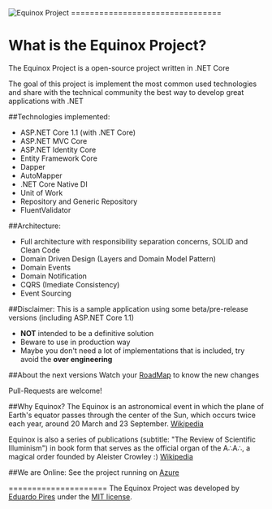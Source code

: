 <img src="http://www.eduardopires.net.br/wp-content/uploads/2016/12/EquinoxLogo.png" alt="Equinox Project"> 
================================

What is the Equinox Project?
=====================
The Equinox Project is a open-source project written in .NET Core

The goal of this project is implement the most common used technologies and share with the technical community the best way to develop great applications with .NET

##Technologies implemented:

- ASP.NET Core 1.1 (with .NET Core)
 - ASP.NET MVC Core 
 - ASP.NET Identity Core
- Entity Framework Core
- Dapper
- AutoMapper
- .NET Core Native DI
- Unit of Work
- Repository and Generic Repository
- FluentValidator

##Architecture:

- Full architecture with responsibility separation concerns, SOLID and Clean Code
- Domain Driven Design (Layers and Domain Model Pattern)
- Domain Events
- Domain Notification
- CQRS (Imediate Consistency)
- Event Sourcing

##Disclaimer:
This is a sample application using some beta/pre-release versions (including ASP.NET Core 1.1)
- **NOT** intended to be a definitive solution
- Beware to use in production way
- Maybe you don't need a lot of implementations that is included, try avoid the **over engineering**

##About the next versions
Watch your [RoadMap](https://github.com/EduardoPires/EquinoxProject/wiki/RoadMap) to know the new changes

Pull-Requests are welcome!

##Why Equinox?
The Equinox is an astronomical event in which the plane of Earth's equator passes through the center of the Sun, which occurs twice each year, around 20 March and 23 September. [Wikipedia](https://en.wikipedia.org/wiki/Equinox)

Equinox is also a series of publications (subtitle: "The Review of Scientific Illuminism") in book form that serves as the official organ of the A∴A∴, a magical order founded by Aleister Crowley :) [Wikipedia](https://en.wikipedia.org/wiki/The_Equinox)

##We are Online:
See the project running on <a href="http://equinoxproject.azurewebsites.net" target="_blank">Azure</a>

=====================
The Equinox Project was developed by [Eduardo Pires](http://eduardopires.net.br) under the [MIT license](LICENSE).
